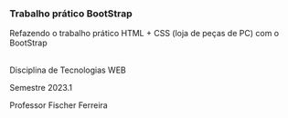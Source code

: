 ### Trabalho prático BootStrap

Refazendo o trabalho prático HTML + CSS (loja de peças de PC) com o BootStrap

<br>
Disciplina de Tecnologias WEB

Semestre 2023.1

Professor Fischer Ferreira